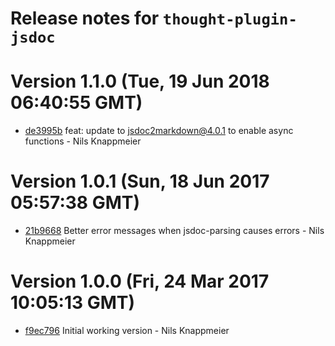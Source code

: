# Release notes for `thought-plugin-jsdoc`

<a name="current-release"></a>
# Version 1.1.0 (Tue, 19 Jun 2018 06:40:55 GMT)

* [de3995b](https://github.com/nknapp/thought-plugin-jsdoc/commit/de3995b) feat: update to jsdoc2markdown@4.0.1 to enable async functions - Nils Knappmeier



# Version 1.0.1 (Sun, 18 Jun 2017 05:57:38 GMT)

* [21b9668](https://github.com/nknapp/thought-plugin-jsdoc/commit/21b9668) Better error messages when jsdoc-parsing causes errors - Nils Knappmeier



# Version 1.0.0 (Fri, 24 Mar 2017 10:05:13 GMT)

* [f9ec796](https://github.com/nknapp/thought-plugin-jsdoc/commit/f9ec796) Initial working version - Nils Knappmeier
